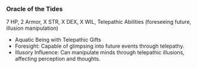 ### Oracle of the Tides
7 HP, 2 Armor, X STR, X DEX, X WIL, Telepathic Abilities (foreseeing future, illusion manipulation)
- Aquatic Being with Telepathic Gifts
- Foresight: Capable of glimpsing into future events through telepathy.
- Illusory Influence: Can manipulate minds through telepathic illusions, affecting perception and thoughts.

